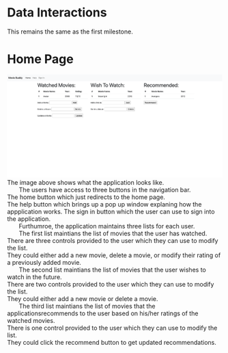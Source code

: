 # Data Interactions
This remains the same as the first milestone.
# Home Page
![Home Page](home_page.png)
The image above shows what the application looks like. \
&nbsp;&nbsp;&nbsp;&nbsp;&nbsp;&nbsp; The users have access to three buttons in the navigation bar. \
The home button which just redirects to the home page. \
The help button which brings up a pop up window explaning how the appplication works.
The sign in button which the user can use to sign into the application. \
&nbsp;&nbsp;&nbsp;&nbsp;&nbsp;&nbsp; Furthumroe, the application maintains three lists for each user. \
&nbsp;&nbsp;&nbsp;&nbsp;&nbsp;&nbsp; The first list maintians the list of movies that the user has watched. \
There are three controls provided to the user which they can use to modify the list. \
They could either add a new movie, delete a movie, or modify their rating of a previously added movie. \
&nbsp;&nbsp;&nbsp;&nbsp;&nbsp;&nbsp; The second list maintians the list of movies that the user wishes to watch in the future. \
There are two controls provided to the user which they can use to modify the list. \
They could either add a new movie or delete a movie. \
&nbsp;&nbsp;&nbsp;&nbsp;&nbsp;&nbsp; The third list maintians the list of movies that the applicationsrecommends to the user based on his/her ratings of the watched movies. \
There is one control provided to the user which they can use to modify the list. \
They could click the recommend button to get updated recommendations.
